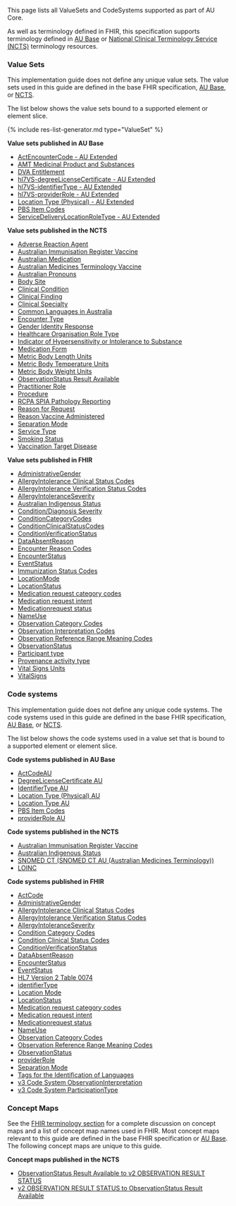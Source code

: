 This page lists all ValueSets and CodeSystems supported as part of AU Core. 

As well as terminology defined in FHIR, this specification supports terminology defined in [AU Base](https://build.fhir.org/ig/hl7au/au-fhir-base/terminology.html) or [National Clinical Terminology Service (NCTS)](https://www.healthterminologies.gov.au/integration/R4/fhir) terminology resources. 

### Value Sets

This implementation guide does not define any unique value sets. The value sets used in this guide are defined in the base FHIR specification, [AU Base](https://build.fhir.org/ig/hl7au/au-fhir-base/terminology.html), or [NCTS](https://www.healthterminologies.gov.au/integration/R4/fhir/metadata).  

The list below shows the value sets bound to a supported element or element slice.

{% include res-list-generator.md type="ValueSet" %}

<!-- ================================================ -->

**Value sets published in AU Base**
- [ActEncounterCode - AU Extended](https://build.fhir.org/ig/hl7au/au-fhir-base//ValueSet-au-v3-ActEncounterCode-extended.html)
- [AMT Medicinal Product and Substances](https://build.fhir.org/ig/hl7au/au-fhir-base/ValueSet-amt-mp-codes.html)
- [DVA Entitlement](https://build.fhir.org/ig/hl7au/au-fhir-base/ValueSet-dva-entitlement.html)
- [hl7VS-degreeLicenseCertificate - AU Extended](https://build.fhir.org/ig/hl7au/au-fhir-base/ValueSet-au-v2-0360-extended.html)
- [hl7VS-identifierType - AU Extended](https://build.fhir.org/ig/hl7au/au-fhir-base//ValueSet-au-v2-0203-extended.html)
- [hl7VS-providerRole - AU Extended](https://build.fhir.org/ig/hl7au/au-fhir-base//ValueSet-au-v2-0443-extended.html)
- [Location Type (Physical) - AU Extended](https://build.fhir.org/ig/hl7au/au-fhir-base//ValueSet-au-location-physical-type-extended.html)
- [PBS Item Codes](https://build.fhir.org/ig/hl7au/au-fhir-base/ValueSet-pbs-item.html)
- [ServiceDeliveryLocationRoleType - AU Extended](https://build.fhir.org/ig/hl7au/au-fhir-base//ValueSet-au-v3-ServiceDeliveryLocationRoleType-extended.html)


**Value sets published in the NCTS**
- [Adverse Reaction Agent](https://healthterminologies.gov.au/fhir/ValueSet/adverse-reaction-agent-1)
- [Australian Immunisation Register Vaccine](https://healthterminologies.gov.au/fhir/ValueSet/australian-immunisation-register-vaccine-1)
- [Australian Medication](https://healthterminologies.gov.au/fhir/ValueSet/australian-medication-1) 
- [Australian Medicines Terminology Vaccine](https://healthterminologies.gov.au/fhir/ValueSet/amt-vaccine-1)
- [Australian Pronouns](https://www.healthterminologies.gov.au/integration/R4/fhir/ValueSet/australian-pronouns-1)
- [Body Site](https://healthterminologies.gov.au/fhir/ValueSet/body-site-1)
- [Clinical Condition](https://healthterminologies.gov.au/fhir/ValueSet/clinical-condition-1)
- [Clinical Finding](https://healthterminologies.gov.au/fhir/ValueSet/clinical-finding-1)
- [Clinical Specialty](https://healthterminologies.gov.au/fhir/ValueSet/clinical-specialty-1)
- [Common Languages in Australia](https://healthterminologies.gov.au/fhir/ValueSet/common-languages-australia-2)
- [Encounter Type](https://healthterminologies.gov.au/fhir/ValueSet/encounter-type-1)
- [Gender Identity Response](https://healthterminologies.gov.au/fhir/ValueSet/gender-identity-response-1)
- [Healthcare Organisation Role Type](https://healthterminologies.gov.au/fhir/ValueSet/healthcare-organisation-role-type-1)
- [Indicator of Hypersensitivity or Intolerance to Substance](https://healthterminologies.gov.au/fhir/ValueSet/indicator-hypersensitivity-intolerance-to-substance-2)
- [Medication Form](https://healthterminologies.gov.au/fhir/ValueSet/medication-form-1)
- [Metric Body Length Units](https://healthterminologies.gov.au/fhir/ValueSet/metric-body-length-units-1)
- [Metric Body Temperature Units](https://healthterminologies.gov.au/fhir/ValueSet/metric-body-temperature-units-1)
- [Metric Body Weight Units](https://healthterminologies.gov.au/fhir/ValueSet/metric-body-weight-units-1)
- [ObservationStatus Result Available](https://healthterminologies.gov.au/fhir/ValueSet/observationstatus-result-available-1)
- [Practitioner Role](https://healthterminologies.gov.au/fhir/ValueSet/practitioner-role-1)
- [Procedure](https://tx.ontoserver.csiro.au/fhir/ValueSet/procedure-1)
- [RCPA SPIA Pathology Reporting](https://healthterminologies.gov.au/fhir/ValueSet/spia-pathology-reporting-1)
- [Reason for Request](https://healthterminologies.gov.au/fhir/ValueSet/reason-for-request-1)
- [Reason Vaccine Administered](https://healthterminologies.gov.au/fhir/ValueSet/reason-vaccine-administered-1)
- [Separation Mode](https://healthterminologies.gov.au/fhir/ValueSet/separation-mode-1)
- [Service Type](https://healthterminologies.gov.au/fhir/ValueSet/service-type-1)
- [Smoking Status](https://healthterminologies.gov.au/fhir/ValueSet/smoking-status-1)
- [Vaccination Target Disease](https://healthterminologies.gov.au/fhir/ValueSet/vaccination-target-disease-1) 

**Value sets published in FHIR**
- [AdministrativeGender](https://hl7.org/fhir/R4/valueset-administrative-gender.html)
- [AllergyIntolerance Clinical Status Codes](https://hl7.org/fhir/R4/valueset-allergyintolerance-clinical.html)
- [AllergyIntolerance Verification Status Codes](http://hl7.org/fhir/R4/valueset-allergyintolerance-verification.html)
- [AllergyIntoleranceSeverity](http://hl7.org/fhir/R4/valueset-reaction-event-severity.html)
- [Australian Indigenous Status](https://healthterminologies.gov.au/fhir/ValueSet/australian-indigenous-status-1)
- [Condition/Diagnosis Severity](https://hl7.org/fhir/R4/valueset-condition-severity.html)
- [ConditionCategoryCodes](https://hl7.org/fhir/R4/valueset-condition-category.html)
- [ConditionClinicalStatusCodes](https://hl7.org/fhir/R4/valueset-condition-clinical.html)
- [ConditionVerificationStatus](https://hl7.org/fhir/R4/valueset-condition-ver-status.html)
- [DataAbsentReason](https://hl7.org/fhir/R4/valueset-data-absent-reason.html)
- [Encounter Reason Codes](https://hl7.org/fhir/R4/valueset-encounter-reason.html)
- [EncounterStatus](https://hl7.org/fhir/R4/valueset-encounter-status.html)
- [EventStatus](https://hl7.org/fhir/R4/valueset-event-status.html)
- [Immunization Status Codes](https://hl7.org/fhir/R4/valueset-immunization-status.html)
- [LocationMode](https://hl7.org/fhir/R4/valueset-location-mode.html)
- [LocationStatus](https://hl7.org/fhir/R4/valueset-location-status.html)
- [Medication request category codes](https://hl7.org/fhir/R4/valueset-medicationrequest-category.html)
- [Medication request intent](https://hl7.org/fhir/R4/valueset-medicationrequest-intent.html)
- [Medicationrequest status](https://hl7.org/fhir/R4/valueset-medicationrequest-status.html)
- [NameUse](https://hl7.org/fhir/R4/valueset-name-use.html)
- [Observation Category Codes](https://hl7.org/fhir/R4/valueset-observation-category.html)
- [Observation Interpretation Codes](https://hl7.org/fhir/R4/valueset-observation-interpretation.html)
- [Observation Reference Range Meaning Codes](https://hl7.org/fhir/R4/valueset-referencerange-meaning.html)
- [ObservationStatus](http://hl7.org/fhir/R4/valueset-observation-status.html)
- [Participant type](https://hl7.org/fhir/R4/valueset-encounter-participant-type.html)
- [Provenance activity type](https://hl7.org/fhir/R4/valueset-provenance-activity-type.html)
- [Vital Signs Units](https://hl7.org/fhir/R4/valueset-ucum-vitals-common.html)
- [VitalSigns](https://hl7.org/fhir/R4/valueset-observation-vitalsignresult.html)



### Code systems

This implementation guide does not define any unique code systems. The code systems used in this guide are defined in the base FHIR specification, [AU Base](https://build.fhir.org/ig/hl7au/au-fhir-base/terminology.html), or [NCTS](https://www.healthterminologies.gov.au/integration/R4/fhir/metadata).  

The list below shows the code systems used in a value set that is bound to a supported element or element slice.

**Code systems published in AU Base**
- [ActCodeAU](https://build.fhir.org/ig/hl7au/au-fhir-base/CodeSystem-au-v3-ActCode.html)
- [DegreeLicenseCertificate AU](https://build.fhir.org/ig/hl7au/au-fhir-base/CodeSystem-au-v2-0360.html)
- [IdentifierType AU](https://build.fhir.org/ig/hl7au/au-fhir-base//CodeSystem-au-v2-0203.html)
- [Location Type (Physical) AU](https://build.fhir.org/ig/hl7au/au-fhir-base/CodeSystem-au-location-physical-type.html)
- [Location Type AU](https://build.fhir.org/ig/hl7au/au-fhir-base/CodeSystem-au-location-type.html)
- [PBS Item Codes](https://build.fhir.org/ig/hl7au/au-fhir-base/CodeSystem-pbs-item-external.html)
- [providerRole AU](https://build.fhir.org/ig/hl7au/au-fhir-base/CodeSystem-au-v2-0443.html)

**Code systems published in the NCTS**
- [Australian Immunisation Register Vaccine](https://www.humanservices.gov.au/organisations/health-professionals/enablers/air-vaccine-code-formats)
- [Australian Indigenous Status](https://healthterminologies.gov.au/fhir/CodeSystem/australian-indigenous-status-1)
- [SNOMED CT (SNOMED CT AU (Australian Medicines Terminology))](https://www.healthterminologies.gov.au/access-clinical-terminology/access-fhir-terminology-resources/code-systems/?ui:filter=snomed)
 - [LOINC](https://www.healthterminologies.gov.au/access-clinical-terminology/access-fhir-terminology-resources/code-systems/?ui:filter=loinc)

**Code systems published in FHIR**
- [ActCode](https://terminology.hl7.org/5.3.0/CodeSystem-v3-ActCode.html)
- [AdministrativeGender](https://hl7.org/fhir/R4/codesystem-administrative-gender.html)
- [AllergyIntolerance Clinical Status Codes](https://hl7.org/fhir/R4/codesystem-allergyintolerance-clinical.html)
- [AllergyIntolerance Verification Status Codes](http://hl7.org/fhir/R4/codesystem-allergyintolerance-verification.html)
- [AllergyIntoleranceSeverity](https://hl7.org/fhir/R4/codesystem-reaction-event-severity.html)
- [Condition Category Codes](https://hl7.org/fhir/R4/codesystem-condition-category.html)
- [Condition Clinical Status Codes](https://hl7.org/fhir/R4/codesystem-condition-clinical.html)
- [ConditionVerificationStatus](https://hl7.org/fhir/R4/codesystem-condition-ver-status.html)
- [DataAbsentReason](https://hl7.org/fhir/R4/codesystem-data-absent-reason.html)
- [EncounterStatus](https://hl7.org/fhir/R4/codesystem-encounter-status.html)
- [EventStatus](https://hl7.org/fhir/R4/codesystem-event-status.htm)
- [HL7 Version 2 Table 0074](http://terminology.hl7.org/CodeSystem/v2-0074)
- [identifierType](https://terminology.hl7.org/5.3.0/CodeSystem-v2-0203.html)
- [Location Mode](https://hl7.org/fhir/R4/codesystem-location-mode.html)
- [LocationStatus](https://hl7.org/fhir/R4/codesystem-location-status.html)
- [Medication request category codes](https://hl7.org/fhir/R4/codesystem-medicationrequest-category.html)
- [Medication request intent](https://hl7.org/fhir/R4/codesystem-medicationrequest-intent.html)
- [Medicationrequest status](https://hl7.org/fhir/R4/codesystem-medicationrequest-status.html)
- [NameUse](https://hl7.org/fhir/R4/codesystem-name-use.html)
- [Observation Category Codes](https://hl7.org/fhir/R4/codesystem-observation-category.html)
- [Observation Reference Range Meaning Codes](https://hl7.org/fhir/R4/codesystem-referencerange-meaning.html)
- [ObservationStatus](http://hl7.org/fhir/observation-status)
- [providerRole](https://terminology.hl7.org/5.3.0/CodeSystem-v2-0443.html)
- [Separation Mode](https://healthterminologies.gov.au/fhir/CodeSystem/separation-mode-1)
- [Tags for the Identification of Languages](https://terminology.hl7.org/CodeSystem-v3-ietf3066.html)
- [v3 Code System ObservationInterpretation](https://hl7.org/fhir/R4/v3/ObservationInterpretation/cs.html)
- [v3 Code System ParticipationType](https://hl7.org/fhir/R4/v3/ParticipationType/cs.html)


### Concept Maps

See the [FHIR terminology section]({{site.data.fhir.path}}terminologies-conceptmaps.html) for a complete discussion on concept maps and a list of concept map names used in FHIR.  Most concept maps relevant to this guide are defined in the base FHIR specification or [AU Base](https://build.fhir.org/ig/hl7au/au-fhir-base/terminology.html). The following concept maps are unique to this guide.

**Concept maps published in the NCTS**
- [ObservationStatus Result Available to v2 OBSERVATION RESULT STATUS](https://healthterminologies.gov.au/fhir/ConceptMap/observstatus-result-avail-to-v2-obs-result-status-1)
- [v2 OBSERVATION RESULT STATUS to ObservationStatus Result Available](https://healthterminologies.gov.au/fhir/ConceptMap/v2-obs-result-status-to-observstatus-result-avail-1)

